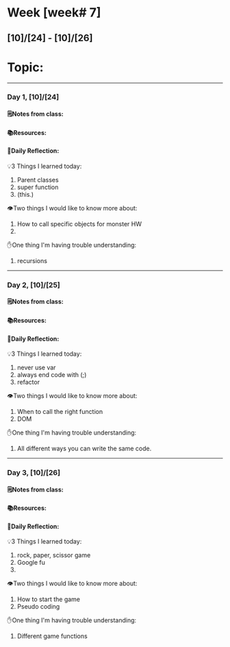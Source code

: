 # Week [week# 7]
## [10]/[24] - [10]/[26]

# Topic:

___

### Day 1, [10]/[24]

#### 🗒️Notes from class:

#### 📚Resources:


#### 💭Daily Reflection:

💡3 Things I learned today:
1. Parent classes
2. super function
3. (this.)

👁️Two things I would like to know more about:
1. How to call specific objects for monster HW
2. 

✋One thing I'm having trouble understanding:
1. recursions


___

### Day 2, [10]/[25] 

#### 🗒️Notes from class:

#### 📚Resources:


#### 💭Daily Reflection:

💡3 Things I learned today:
1. never use var
2. always end code with (;)
3. refactor

👁️Two things I would like to know more about:
1. When to call the right function 
2. DOM

✋One thing I'm having trouble understanding:
1. All different ways you can write the same code.

___

### Day 3, [10]/[26]
#### 🗒️Notes from class:

#### 📚Resources:


#### 💭Daily Reflection:

💡3 Things I learned today:
1. rock, paper, scissor game
2. Google fu
3. 

👁️Two things I would like to know more about:
1. How to start the game    
2. Pseudo coding

✋One thing I'm having trouble understanding:
1. Different game functions
 

